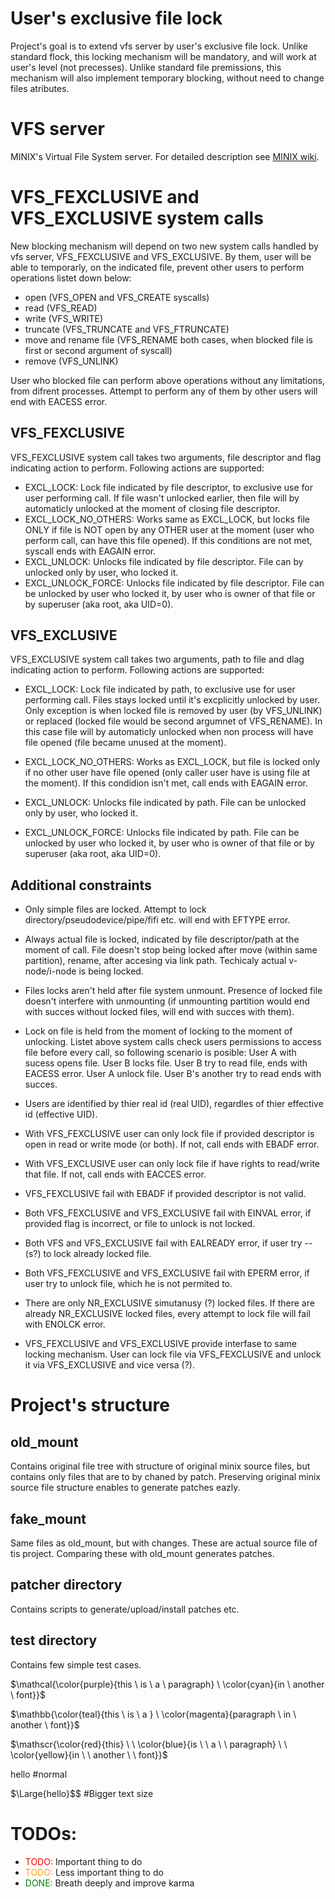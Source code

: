 # User's exclusive file lock
Project's goal is to extend vfs server by user's exclusive file lock. Unlike standard flock, this locking mechanism will be mandatory, and will work at user's level (not precesses). Unlike standard file premissions, this mechanism will also implement temporary blocking, without need to change files atributes.

# VFS server
MINIX's Virtual File System server. For detailed description see [MINIX wiki](https://wiki.minix3.org/doku.php?id=developersguide:vfsinternals).

# VFS_FEXCLUSIVE and VFS_EXCLUSIVE system calls

New blocking mechanism will depend on two new system calls handled by vfs server, VFS_FEXCLUSIVE and VFS_EXCLUSIVE.
By them, user will be able to temporarly, on the indicated file, prevent other users to perform operations listet down below:
+ open (VFS_OPEN and VFS_CREATE syscalls)
+ read (VFS_READ)
+ write (VFS_WRITE)
+ truncate (VFS_TRUNCATE and VFS_FTRUNCATE)
+ move and rename file (VFS_RENAME both cases, when blocked file is first or second argument of syscall)
+ remove (VFS_UNLINK)

User who blocked file can perform above operations without any limitations, from difrent processes. Attempt to perform any of them by other users will end with EACESS error.

## VFS_FEXCLUSIVE

VFS_FEXCLUSIVE system call takes two arguments, file descriptor and flag indicating action to perform. Following actions are supported:
+ EXCL_LOCK: Lock file indicated by file descriptor, to exclusive use for user performing call. If file wasn't unlocked earlier, then file will by automaticly unlocked at the moment of closing file descriptor.
+ EXCL_LOCK_NO_OTHERS: Works same as EXCL_LOCK, but locks file ONLY if file is NOT open by any OTHER user at the moment (user who perform call, can have this file opened). If this conditions are not met, syscall ends with EAGAIN error.
+ EXCL_UNLOCK: Unlocks file indicated by file descriptor. File can by unlocked only by user, who locked it.
+ EXCL_UNLOCK_FORCE: Unlocks file indicated by file descriptor. File can be unlocked by user who locked it, by user who is owner of that file or by superuser (aka root, aka UID=0).

## VFS_EXCLUSIVE

VFS_EXCLUSIVE system call takes two arguments, path to file and dlag indicating action to perform. Following actions are supported:

+ EXCL_LOCK: Lock file indicated by path, to exclusive use for user performing call. Files stays locked until it's excplicitly unlocked by user. Only exception is when locked file is removed by user (by VFS_UNLINK) or replaced (locked file would be second argumnet of VFS_RENAME). In this case file will by automaticly unlocked when non process will have file opened (file became unused at the moment).

+ EXCL_LOCK_NO_OTHERS: Works as EXCL_LOCK, but file is locked only if no other user have file opened (only caller user have is using file at the moment). If this condidion isn't met, call ends with EAGAIN error.

+ EXCL_UNLOCK: Unlocks file indicated by path. File can be unlocked only by user, who locked it.

+ EXCL_UNLOCK_FORCE: Unlocks file indicated by path. File can be unlocked by user who locked it, by user who is owner of that file or by superuser (aka root, aka UID=0).

## Additional constraints

+ Only simple files are locked. Attempt to lock directory/pseudodevice/pipe/fifi etc. will end with EFTYPE error.

+ Always actual file is locked, indicated by file descriptor/path at the moment of call. File doesn't stop being locked after move (within same partition), rename, after accesing via link path. Techicaly actual v-node/i-node is being locked.

+ Files locks aren't held after file system unmount. Presence of locked file doesn't interfere with unmounting (if unmounting partition would end with succes without locked files, will end with succes with them).

+ Lock on file is held from the moment of locking to the moment of unlocking. Listet above system calls check users permissions to access file before every call, so following scenario is posible: User A with sucess opens file. User B locks file. User B try to read file, ends with EACESS error. User A unlock file. User B's another try to read ends with succes.

+ Users are identified by thier real id (real UID), regardles of thier effective id (effective UID).

+ With VFS_FEXCLUSIVE user can only lock file if provided descriptor is open in read or write mode (or both). If not, call ends with EBADF error. 

+ With VFS_EXCLUSIVE user can only lock file if have rights to read/write that file. If not, call ends with EACCES error.

+ VFS_FEXCLUSIVE fail with EBADF if provided descriptor is not valid.

+ Both VFS_FEXCLUSIVE and VFS_EXCLUSIVE fail with EINVAL error, if provided flag is incorrect, or file to unlock is not locked.

+ Both $\text{VFS}$ and VFS_EXCLUSIVE fail with EALREADY error, if user try --(s?) to lock already locked file.

+ Both VFS_FEXCLUSIVE and VFS_EXCLUSIVE fail with EPERM error, if user try to unlock file, which he is not permited to.

+ There are only NR_EXCLUSIVE simutanusy (?) locked files. If there are already NR_EXCLUSIVE locked files, every attempt to lock file will fail with ENOLCK error.

+ VFS_FEXCLUSIVE and VFS_EXCLUSIVE provide interfase to same locking mechanism. User can lock file via VFS_FEXCLUSIVE and unlock it via VFS_EXCLUSIVE and vice versa (?).

# Project's structure

## old_mount

Contains original file tree with structure of original minix source files, but contains only files that are to by chaned by patch. Preserving original minix source file structure enables to generate patches eazly.

## fake_mount 
Same files as old_mount, but with changes. These are actual source file of tis project. Comparing these with old_mount generates patches.

## patcher directory

Contains scripts to generate/upload/install patches etc.

## test directory 

Contains few simple test cases.

$\mathcal{\color{purple}{this \ is \ a \ paragraph} \ \color{cyan}{in \ another \ font}}$

$\mathbb{\color{teal}{this \ is \ a } \ \color{magenta}{paragraph \ in \ another \ font}}$

$\mathscr{\color{red}{this} \ \ \color{blue}{is \ \ a \ \ paragraph} \ \ \color{yellow}{in \ \ another \ \ font}}$

$\text{hello}$    #normal

$\Large{hello}$$   #Bigger text size
<style>
r { color: Red }
o { color: Orange }
g { color: Green }
</style>

# TODOs:

- <r>TODO:</r> Important thing to do
- <o>TODO:</o> Less important thing to do
- <g>DONE:</g> Breath deeply and improve karma
